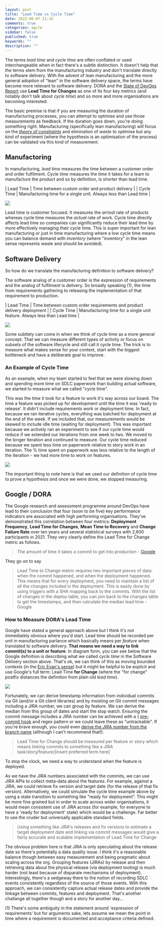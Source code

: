 ```yaml
---
layout: post
title: "Lead Time vs Cycle Time"
date: 2022-06-07 21:16
comments: true
categories: agile
sidebar: false
published: true
keywords: ""
description: ""
---
```


The terms _lead time_ and _cycle time_ are often conflated or used interchangeable when in fact there's a subtle distinction. It doesn't help that the terms stem from the manufacturing industry and don't translate directly to software delivery. With the advent of lean manufacturing and the more general adoption of "lean" in the software delivery space, the terms have become more relevant to software delivery. DORA and the [State of DevOps Report](https://services.google.com/fh/files/misc/state-of-devops-2021.pdf) use **Lead Time for Changes** as one of its four key metrics (and notably don't talk about _cycle time_) and so more and more organisations are becoming interested.

The basic premise is that if you are measuring the duration of manufacturing processes, you can attempt to optimise and use those measurements as feedback. If the duration goes down, you're doing something right. Manufacturing (specifically lean manufacturing) will focus on the _[theory of constraints](https://www.leanproduction.com/theory-of-constraints/)_ and elimination of _waste_ to optimise but any kind of experiment (where the hypothesis is an optimisation of the process) can be validated via this kind of measurement.

<!-- more -->

## Manufactoring

In manufacturing, _lead time_ measures the time between a customer order and order fulfilment. _Cycle time_ measures the time it takes for a team to manufacture the product and so by definition, is shorter than lead time.

| Lead Time | Time between custom order and product delivery |
| Cycle Time | Manufacturing time for a single unit. Always less than Lead time |

![](images/leadtime_1.svg)

Lead time is customer focused. It measures the _arrival_ rate of products whereas cycle time measures the _actual_ rate of work. Cycle time directly affects lead time so companies can significantly reduce their lead time by more effectively managing their cycle time. This is super important for lean manufacturing or just in time manufacturing where a low cycle time means you can balance demand with _inventory_ (where "inventory" in the lean sense represents waste and should be avoided).

 
## Software Delivery

So how do we translate the manufacturing definition to software delivery?

The software analog of a customer order is the expression of requirements and the analog of fulfilment is delivery. So broadly speaking (1), the time from requirements gathering to releasing the implementation of that requirement to production.

| Lead Time | Time between custom order requirements and product delivery deployment |
| Cycle Time | Manufacturing time for a single unit feature. Always less than Lead time |

![](images/leadtime_2.svg)

Some subtlety can come in when we think of cycle time as a more general concept. That we can measure different types of activity or focus on subsets of the software lifecycle and still call it cycle time. The trick is to measure what makes sense for your context, start with the biggest bottleneck and have a deliberate goal to improve.


### An Example of Cycle Time

As an example, when my team started to feel that we were slowing down and spending more time on SDLC paperwork than building actual software, we started to measure what we called "cycle time".

This was the time it took for a feature to work it's way across our board. The time a feature was picked up for development until the time it was 'ready to release'. It didn't include requirements work or deployment time. In fact, because we ran iterative cycles, everything was batched for deployment at the end of the week. If we included that, our measurements would be skewed to include idle time (waiting for deployment). This was important because we actively ran an experiment to see if our cycle time would reduce if we extended our iterations from one week to two. We moved to the longer iteration and continued to measure. Our cycle time reduced because we spent less time on paperwork relative to story work in an iteration. The % time spent on paperwork was less relative to the length of the iteration - we had more time to work on features.

![](images/leadtime_3.svg)

The important thing to note here is that we used our definition of cycle time to prove a hypothesis and once we were done, we stopped measuring.


## Google / DORA

The Google research and assessment programme around DevOps have lead to their conclusion that four (soon to be five) key performance indicators are associated with high performing organisations. They've demonstrated this correlation between four metrics: **Deployment Frequency**, **Lead Time for Changes**, **Mean Time to Recovery** and **Change Failure Rate** over ten years and several statistical surveys with 2,600 participants in 2021. They very clearly define the Lead Time for Change metric as follows.

> The amount of time it takes a commit to get into production - [Google](https://cloud.google.com/blog/products/devops-sre/using-the-four-keys-to-measure-your-devops-performance)

They go on to say 

> Lead Time to Change metric requires two important pieces of data: when the commit happened, and when the deployment happened. This means that for every deployment, you need to maintain a list of all the changes included in the deployment. This is easily done by using triggers with a SHA mapping back to the commits. With the list of changes in the deploy table, you can join back to the changes table to get the timestamps, and then calculate the median lead time - Google


### How to Measure DORA's Lead Time

Google have stated a general approach above but I think it's not immediately obvious where you'd start. Lead time should be recorded per _unit_ in manufacturing parlance which basically means per _feature_ when translated to software delivery. **That means we need a way to link commit(s) to a unit or feature**. In diagram form, you can see below that the Google definition is describing what we called _cycle time_ in the Software Delivery section above. That's ok, we can think of this as moving bounded contexts (in the [Eric Evan's sense](https://martinfowler.com/bliki/BoundedContext.html)) but it might be helpful to be explicit and use Google's full term: Lead Time **for Change** (where the "for change" postfix distances the definition from plain old _lead time_).

![](images/leadtime_4.svg)

Fortunately, we can derive timestamp information from individual commits via Git (and/or a Git client libraries) and by insisting on Git commit messages including a JIRA number, we can group by feature. We can derive the median from this group of dates and start the stop watch. Ensuring the commit message includes a JIRA number can be achieved with a {
[pre-commit hook](https://www.atlassian.com/git/tutorials/git-hooks) and regex pattern or we could leave these as "untrackable". If you're brave enough, you could even [derive the JIRA number from the branch name](https://stackoverflow.com/questions/48170832/pre-commit-hook-to-check-for-jira-issue-key) (although I can't recommend that!).

> Lead Time for Change should be measured per feature or story which means linking commits to something like a JIRA task/story/feature/[insert preferred term here]

To stop the clock, we need a way to understand when the feature is deployed.

As we have the JIRA numbers associated with the commits, we can use JIRA APIs to collect meta-data about the features. For example, against a JIRA, we could retrieve fix version and target date (for the release of that fix version). Alternatively, we could simulate the cycle time example above by using a state transition to something like "ready for deployment". This might be more fine grained but in order to scale across wider organisations, it would mean consistent use of JIRA across (for example, for everyone to have a 'ready for deployment' state) which would be a challenge. Far better to use the cruder but universally applicable standard fields.

> Using something like JIRA's releases and fix versions to estimate a target deployment date and linking via commit messages would give a fairly accurate and scalable implementation of Lead Time for Change

The obvious problem here is that JIRA is only speculating about the release date so there's potentially a data quality issue. I think it's a reasonable balance though between easy measurement and being pragmatic about scaling across the org. Grouping features (JIRAs) by release and then retrieving data about the physical release (via deployment tooling) is much harder (not least because of disparate mechanisms of deployment). Interestingly, there's a sedgeway there to the notion of recording SDLC events consistently regardless of the source of those events. With this approach, we can consistently capture actual release dates and provide the linkage between commits, features and deployment. That's another challange all together though and a story for another day...



(1) There's some ambiguity in the statement around 'expression of requirements' but for arguments sake, lets assume we mean the point in time where a requirement is documented and acceptance criteria defined.